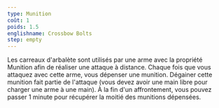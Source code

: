 ```yaml
---
type: Munition
coût: 1
poids: 1.5
englishname: Crossbow Bolts
step: empty
---
```

Les carreaux d'arbalète sont utilisés par une arme avec la propriété Munition afin de réaliser une attaque à distance. Chaque fois que vous attaquez avec cette arme, vous dépenser une munition. Dégainer cette munition fait partie de l'attaque (vous devez avoir une main libre pour charger une arme à une main). À la fin d'un affrontement, vous pouvez passer 1 minute pour récupérer la moitié des munitions dépensées.
